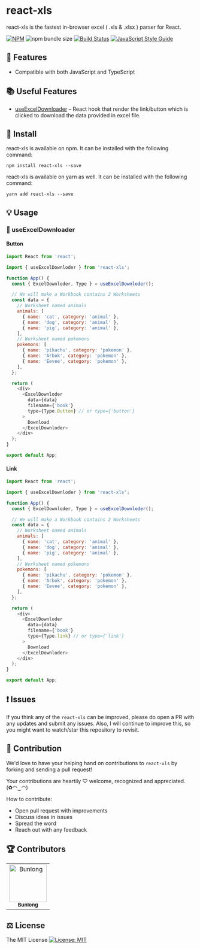 # react-xls

react-xls is the fastest in-browser excel ( .xls & .xlsx ) parser for React.

[![NPM](https://img.shields.io/npm/v/react-xls.svg)](https://www.npmjs.com/package/react-xls) ![npm bundle size](https://img.shields.io/bundlephobia/min/react-xls) [![Build Status](https://api.travis-ci.com/Bunlong/react-xls.svg?branch=master)](https://travis-ci.com/Bunlong/react-xls) [![JavaScript Style Guide](https://img.shields.io/badge/code_style-standard-brightgreen.svg)](https://standardjs.com)

## 🎁 Features

* Compatible with both JavaScript and TypeScript

## 📚 Useful Features

* [useExcelDownloader](https://github.com/bunlong/react-xls#-useexceldownloader) – React hook that render the link/button which is clicked to download the data provided in excel file.

## 🔧 Install

react-xls is available on npm. It can be installed with the following command:

```
npm install react-xls --save
```

react-xls is available on yarn as well. It can be installed with the following command:

```
yarn add react-xls --save
```

## 💡 Usage

### 🎀 useExcelDownloader

#### Button

```js
import React from 'react';

import { useExcelDownloder } from 'react-xls';

function App() {
  const { ExcelDownloder, Type } = useExcelDownloder();

  // We will make a Workbook contains 2 Worksheets
  const data = {
    // Worksheet named animals
    animals: [
      { name: 'cat', category: 'animal' },
      { name: 'dog', category: 'animal' },
      { name: 'pig', category: 'animal' },
    ],
    // Worksheet named pokemons
    pokemons: [
      { name: 'pikachu', category: 'pokemon' },
      { name: 'Arbok', category: 'pokemon' },
      { name: 'Eevee', category: 'pokemon' },
    ],
  };

  return (
    <div>
      <ExcelDownloder
        data={data}
        filename={'book'}
        type={Type.Button} // or type={'button'}
      >
        Download
      </ExcelDownloder>
    </div>
  );
}

export default App;
```

#### Link

```js
import React from 'react';

import { useExcelDownloder } from 'react-xls';

function App() {
  const { ExcelDownloder, Type } = useExcelDownloder();

  // We will make a Workbook contains 2 Worksheets
  const data = {
    // Worksheet named animals
    animals: [
      { name: 'cat', category: 'animal' },
      { name: 'dog', category: 'animal' },
      { name: 'pig', category: 'animal' },
    ],
    // Worksheet named pokemons
    pokemons: [
      { name: 'pikachu', category: 'pokemon' },
      { name: 'Arbok', category: 'pokemon' },
      { name: 'Eevee', category: 'pokemon' },
    ],
  };

  return (
    <div>
      <ExcelDownloder
        data={data}
        filename={'book'}
        type={Type.link} // or type={'link'}
      >
        Download
      </ExcelDownloder>
    </div>
  );
}

export default App;
```

## ❗ Issues

If you think any of the `react-xls` can be improved, please do open a PR with any updates and submit any issues. Also, I will continue to improve this, so you might want to watch/star this repository to revisit.

## 💪 Contribution

We'd love to have your helping hand on contributions to `react-xls` by forking and sending a pull request!

Your contributions are heartily ♡ welcome, recognized and appreciated. (✿◠‿◠)

How to contribute:

- Open pull request with improvements
- Discuss ideas in issues
- Spread the word
- Reach out with any feedback

## 🏆 Contributors

<table>
  <tr>
    <td align="center">
      <a href="https://github.com/Bunlong">
        <img src="https://avatars0.githubusercontent.com/u/1308397?s=400&u=945dc6b97571e2b98b659d34b1c81ae2514046bf&v=4" width="100" alt="Bunlong" />
        <br />
        <sub>
          <b>Bunlong</b>
        </sub>
      </a>
    </td>
  </tr>
</table>

## ⚖️ License

The MIT License [![License: MIT](https://img.shields.io/badge/License-MIT-yellow.svg)](https://opensource.org/licenses/MIT)
